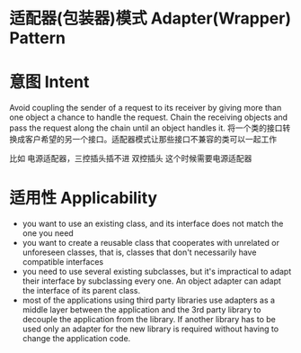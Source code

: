 #  适配器(包装器)模式  Adapter(Wrapper) Pattern

# 意图 Intent 
Avoid coupling the sender of a request to its receiver by giving more than one object a chance to handle the request. Chain the receiving objects and pass the request along the chain until an object handles it.
将一个类的接口转换成客户希望的另一个接口。适配器模式让那些接口不兼容的类可以一起工作

比如 电源适配器，三控插头插不进 双控插头 这个时候需要电源适配器

# 适用性 Applicability
  * you want to use an existing class, and its interface does not match the one you need
* you want to create a reusable class that cooperates with unrelated or unforeseen classes, that is, classes that don't necessarily have compatible interfaces
* you need to use several existing subclasses, but it's impractical to adapt their interface by subclassing every one. An object adapter can adapt the interface of its parent class.
* most of the applications using third party libraries use adapters as a middle layer between the application and the 3rd party library to decouple the application from the library. If another library has to be used only an adapter for the new library is required without having to change the application code.
